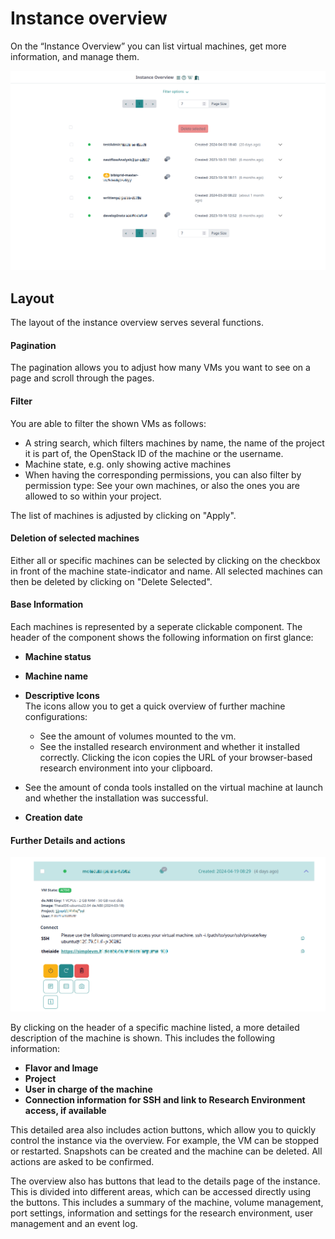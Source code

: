 # Instance overview

On the “Instance Overview” you can list virtual machines, get more information, and manage them.

![layout](./img/instance_overview/instance_overview_general.png)

## Layout

The layout of the instance overview serves several functions.

#### Pagination

The pagination allows you to adjust how many VMs you want to see on a page and scroll through the pages.

#### Filter

You are able to filter the shown VMs as follows:

- A string search, which filters machines by name, the name of the project it is part of, the OpenStack ID of the machine or the username.
- Machine state, e.g. only showing active machines
- When having the corresponding permissions, you can also filter by permission type: See your own machines, or also the ones you are allowed to so within your project.

The list of machines is adjusted by clicking on "Apply".

#### Deletion of selected machines

Either all or specific machines can be selected by clicking on the checkbox in front of the machine state-indicator and name.
All selected machines can then be deleted by clicking on "Delete Selected".

#### Base Information

Each machines is represented by a seperate clickable component.
The header of the component shows the following information on first glance:

- **Machine status**
- **Machine name**
- **Descriptive Icons**
  <br>The icons allow you to get a quick overview of further machine configurations:  

  - See the amount of volumes mounted to the vm.
  - See the installed research environment and whether it installed correctly. Clicking the icon copies the URL of your browser-based research environment into your clipboard.
 - See the amount of conda tools installed on the virtual machine at launch and whether the installation was successful.

- **Creation date**


#### Further Details and actions


![actions](./img/instance_overview/instance_overview_actions.png)  


By clicking on the header of a specific machine listed, a more detailed description of the machine is shown.
This includes the following information:
- **Flavor and Image**
- **Project**
- **User in charge of the machine**
- **Connection information for SSH and link to Research Environment access, if available**

This detailed area also includes action buttons, which allow you to quickly control the instance via the overview.
For example, the VM can be stopped or restarted. Snapshots can be created and the machine can be deleted. 
All actions are asked to be confirmed.


The overview also has buttons that lead to the details page of the instance. This is divided into different areas, which can be accessed directly using the buttons. This includes a summary of the machine, volume management, port settings, information and settings for the research environment, user management and an event log.

